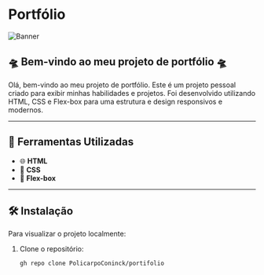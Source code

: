 # Portfólio

![Banner](https://raw.githubusercontent.com/PolicarpoConinck/GitHub/main/3%20-%20HTML%20e%20CSS%20ambientes%20de%20desenvolvimento%2C%20estrutura%20de%20arquivos%20e%20tags/pagina%20web.png?token=GHSAT0AAAAAACUKKMNJNRRV3PGMKFBASMC4ZU23ZKA)

## 🛸 Bem-vindo ao meu projeto de portfólio 🛸

Olá, bem-vindo ao meu projeto de portfólio. Este é um projeto pessoal criado para exibir minhas habilidades e projetos. Foi desenvolvido utilizando HTML, CSS e Flex-box para uma estrutura e design responsivos e modernos.

---

## 🚀 Ferramentas Utilizadas

* 🌐 **HTML**
* 🎨 **CSS**
* 📐 **Flex-box**

---

## 🛠️ Instalação

Para visualizar o projeto localmente:

1. Clone o repositório:
   ```sh
   gh repo clone PolicarpoConinck/portifolio
